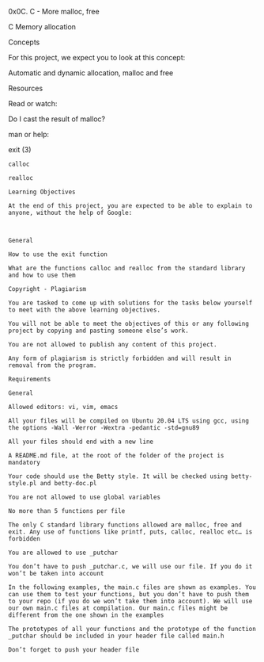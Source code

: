 0x0C. C - More malloc, free

C Memory allocation

Concepts

For this project, we expect you to look at this concept:



Automatic and dynamic allocation, malloc and free

Resources

Read or watch:



Do I cast the result of malloc?

man or help:



exit (3)

	calloc

	realloc

	Learning Objectives

	At the end of this project, you are expected to be able to explain to anyone, without the help of Google:



	General

	How to use the exit function

	What are the functions calloc and realloc from the standard library and how to use them

	Copyright - Plagiarism

	You are tasked to come up with solutions for the tasks below yourself to meet with the above learning objectives.

	You will not be able to meet the objectives of this or any following project by copying and pasting someone else’s work.

	You are not allowed to publish any content of this project.

	Any form of plagiarism is strictly forbidden and will result in removal from the program.

	Requirements

	General

	Allowed editors: vi, vim, emacs

	All your files will be compiled on Ubuntu 20.04 LTS using gcc, using the options -Wall -Werror -Wextra -pedantic -std=gnu89

	All your files should end with a new line

	A README.md file, at the root of the folder of the project is mandatory

	Your code should use the Betty style. It will be checked using betty-style.pl and betty-doc.pl

	You are not allowed to use global variables

	No more than 5 functions per file

	The only C standard library functions allowed are malloc, free and exit. Any use of functions like printf, puts, calloc, realloc etc… is forbidden

	You are allowed to use _putchar

	You don’t have to push _putchar.c, we will use our file. If you do it won’t be taken into account

	In the following examples, the main.c files are shown as examples. You can use them to test your functions, but you don’t have to push them to your repo (if you do we won’t take them into account). We will use our own main.c files at compilation. Our main.c files might be different from the one shown in the examples

	The prototypes of all your functions and the prototype of the function _putchar should be included in your header file called main.h

	Don’t forget to push your header file
